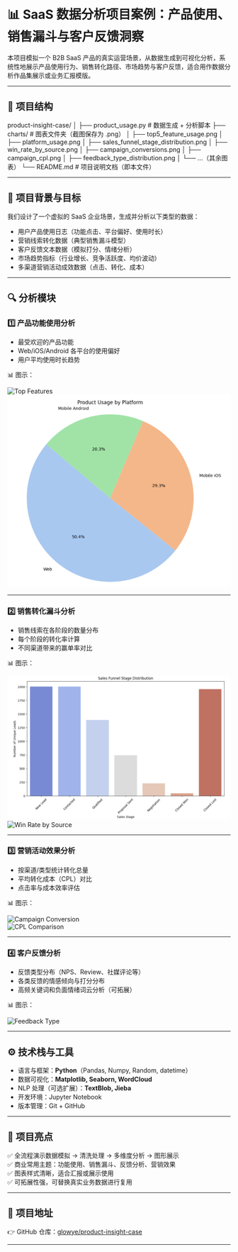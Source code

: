 # 📊 SaaS 数据分析项目案例：产品使用、销售漏斗与客户反馈洞察

本项目模拟一个 B2B SaaS 产品的真实运营场景，从数据生成到可视化分析，系统性地展示产品使用行为、销售转化路径、市场趋势与客户反馈，适合用作数据分析作品集展示或业务汇报模版。

---

## 📁 项目结构
product-insight-case/
│
├── product_usage.py # 数据生成 + 分析脚本
├── charts/ # 图表文件夹（截图保存为 .png）
│ ├── top5_feature_usage.png
│ ├── platform_usage.png
│ ├── sales_funnel_stage_distribution.png
│ ├── win_rate_by_source.png
│ ├── campaign_conversions.png
│ ├── campaign_cpl.png
│ ├── feedback_type_distribution.png
│ └── ...（其余图表）
└── README.md # 项目说明文档（即本文件）

---

## 🧠 项目背景与目标

我们设计了一个虚拟的 SaaS 企业场景，生成并分析以下类型的数据：

- 用户产品使用日志（功能点击、平台偏好、使用时长）
- 营销线索转化数据（典型销售漏斗模型）
- 客户反馈文本数据（模拟打分、情绪分析）
- 市场趋势指标（行业增长、竞争活跃度、均价波动）
- 多渠道营销活动成效数据（点击、转化、成本）

---

## 🔍 分析模块

### 1️⃣ 产品功能使用分析

- 最受欢迎的产品功能
- Web/iOS/Android 各平台的使用偏好
- 用户平均使用时长趋势

📊 图示：

![Top Features](charts/top5_feature_usage.png)  
![Platform Usage](charts/platform_usage.png)

---

### 2️⃣ 销售转化漏斗分析

- 销售线索在各阶段的数量分布
- 每个阶段的转化率计算
- 不同渠道带来的赢单率对比

📊 图示：

![Funnel Stage](charts/sales_funnel_stage_distribution.png)  
![Win Rate by Source](charts/win_rate_by_source.png)

---

### 3️⃣ 营销活动效果分析

- 按渠道/类型统计转化总量
- 平均转化成本（CPL）对比
- 点击率与成本效率评估

📊 图示：

![Campaign Conversion](charts/campaign_conversions.png)  
![CPL Comparison](charts/campaign_cpl.png)

---

### 4️⃣ 客户反馈分析

- 反馈类型分布（NPS、Review、社媒评论等）
- 各类反馈的情感倾向与打分分布
- 高频关键词和负面情绪词云分析（可拓展）

📊 图示：

![Feedback Type](charts/feedback_type_distribution.png)

---

## ⚙️ 技术栈与工具

- 语言与框架：**Python**（Pandas, Numpy, Random, datetime）
- 数据可视化：**Matplotlib, Seaborn, WordCloud**
- NLP 处理（可选扩展）：**TextBlob, Jieba**
- 开发环境：Jupyter Notebook
- 版本管理：Git + GitHub

---

## 🌟 项目亮点

✅ 全流程演示数据模拟 → 清洗处理 → 多维度分析 → 图形展示  
✅ 商业常用主题：功能使用、销售漏斗、反馈分析、营销效果  
✅ 图表样式清晰，适合汇报或展示使用  
✅ 可拓展性强，可替换真实业务数据进行复用

---

## 🔗 项目地址

👉 GitHub 仓库：[glowye/product-insight-case](https://github.com/glowye/product-insight-case)

---

